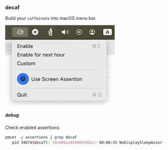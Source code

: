 ### decaf
Build your `caffeinate` into macOS menu bar.

![main screenshot](./img/main_screen.png)

##### debug
Check enabled assertions:

```bash
pmset -g assertions | grep decaf
   pid 34674(decaf): [0x0001e85800059bbc] 00:00:55 NoDisplaySleepAssertion named: "eyushin - Prevent sleep from decaf"
```
